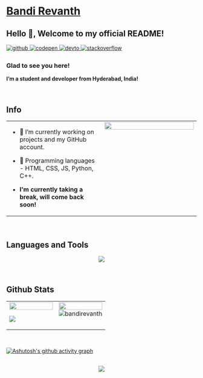 # [Bandi Revanth](https://bandirevanth.com)

## Hello 👋, Welcome to my official README!
  

<a href="https://github.com/bandirevanth" target="_blank">
<img src=https://img.shields.io/badge/github-%2324292e.svg?&style=for-the-badge&logo=github&logoColor=white alt=github style="margin-bottom: 5px;" />
</a>
<a href="https://codepen.com/bandirevanth" target="_blank">
<img src=https://img.shields.io/badge/codepen-%23131417.svg?&style=for-the-badge&logo=codepen&logoColor=white alt=codepen style="margin-bottom: 5px;" />
</a>
<a href="https://dev.to/bandirevanth" target="_blank">
<img src=https://img.shields.io/badge/dev.to-%2308090A.svg?&style=for-the-badge&logo=dev.to&logoColor=white alt=devto style="margin-bottom: 5px;" />
</a>
<a href="https://stackoverflow.com/users/15611261/bandi-revanth" target="_blank">
<img src=https://img.shields.io/badge/stackoverflow-%23F28032.svg?&style=for-the-badge&logo=stackoverflow&logoColor=white alt=stackoverflow style="margin-bottom: 5px;" />
</a>

### Glad to see you here!  
**I’m a student and developer from Hyderabad, India!**  
  
<br/>  

## Info
<table><tr><td valign="top" width="50%">

- 🔭 I’m currently working on projects and my GitHub account.  
  

- 🌱 Programming languages - HTML, CSS, JS, Python, C++.  

- <b> I'm currently taking a break, will come back soon!</b>


</td><td valign="top" width="50%">

<div align="center">
<img src="https://rishavanand.github.io/static/images/greetings.gif" align="center" style="width: 100%" />
</div>

</td></tr></table>  

<br/>  


## Languages and Tools  
<div align="center">  
<p align="center">
  <a href="https://bandirevanth.com">
    <img src="https://skillicons.dev/icons?i=github,html,css,js,nodejs,md,netlify,react,tailwind,py,cpp,stackoverflow,vscode" />
  </a>
</p>
</div>  

<br/>  


## Github Stats  
<table><tr><td valign="top" width="50%">

<div align="center"><img src="https://github-readme-stats.vercel.app/api?username=bandirevanth&show_icons=true&count_private=true&hide_border=true" align="center" style="width: 100%" /></div>
<p><img align="center" src="https://github-profile-summary-cards.vercel.app/api/cards/profile-details?username=bandirevanth&theme=github" /></p>


</td><td valign="top" width="50%">

<img src="https://github-readme-stats.vercel.app/api/top-langs/?username=bandirevanth&hide_border=true&layout=compact" align="left" style="width: 100%" />

<p><img align="center" src="https://github-readme-streak-stats.herokuapp.com/?user=bandirevanth&" alt="bandirevanth" /></p>

</td></tr></table>  

<br/>  

  [![Ashutosh's github activity graph](https://activity-graph.herokuapp.com/graph?username=bandirevanth&bg_color=000000&color=529e4c&line=ffffff&point=ff0000&area=true&hide_border=true)](https://github.com/ashutosh00710/github-readme-activity-graph)


<br/>  

<div align="center">
<img src="https://komarev.com/ghpvc/?username=bandirevanth&&style=flat-square" align="center" />
</div>  
  

<br/>
